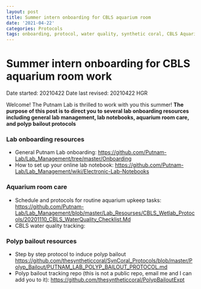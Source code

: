 ```yaml
---
layout: post
title: Summer intern onboarding for CBLS aquarium room
date: '2021-04-22'
categories: Protocols
tags: onboarding, protocol, water quality, synthetic coral, CBLS Aquarium Room, pH, Salinity, Temperature, intern onboarding
---
```


# Summer intern onboarding for CBLS aquarium room work

Date started: 20210422
Date last revised: 20210422 HGR

Welcome! The Putnam Lab is thrilled to work with you this summer! **The purpose of this post is to direct you to several lab onboarding resources including general lab management, lab notebooks, aquarium room care, and polyp bailout protocols**

### Lab onboarding resources
- General Putnam Lab onboarding: https://github.com/Putnam-Lab/Lab_Management/tree/master/Onboarding
- How to set up your online lab notebook: https://github.com/Putnam-Lab/Lab_Management/wiki/Electronic-Lab-Notebooks

### Aquarium room care
- Schedule and protocols for routine aquarium upkeep tasks: https://github.com/Putnam-Lab/Lab_Management/blob/master/Lab_Resourses/CBLS_Wetlab_Protocols/20201110_CBLS_WaterQuality_Checklist.Md
- CBLS water quality tracking:

### Polyp bailout resources
- Step by step protocol to induce polyp bailout https://github.com/thesyntheticcoral/SynCoral_Protocols/blob/master/Polyp_Bailout/PUTNAM_LAB_POLYP_BAILOUT_PROTOCOL.md
- Polyp bailout tracking repo (this is not a public repo, email me and I can add you to it): https://github.com/thesyntheticcoral/PolypBailoutExpt
